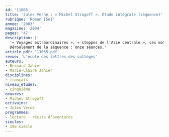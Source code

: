 ```yaml
---
id: '11065'
title: 'Jules Verne : « Michel Strogoff ». Étude intégrale (séquence)'
rubrique: 'Roman [5e]'
annee: '2003'
magazine: '2004'
pages: '47'
description: |-
  '« Voyages extraordinaires », « steppes de l’Asie centrale », ces mots ont fait rêver des milliers de jeunes lecteurs… Comment transmettre ce plaisir de lire, cette envie d’évasion aux collégiens d’aujourd’hui ? Par la lecture de « Michel Strogoff » dans une version abrégée qui permet de garder l’essentiel : le héros au grand cœur, les périls et les dangers surmontés, les méchants démasqués ; les contrées lointaines, les villes, les paysages désertiques, leurs habitants et leurs coutumes ; des moyens de locomotion universels (à pied, à cheval), locaux (tarentass, télègue), insolites (un bloc de glace !), bref une histoire qui ferait pâlir Nicolas Hulot ! La suppression des passages trop explicatifs, qui alourdissaient le texte, rend possible la construction d’une séquence trouvant sa place en fin de cinquième (excepté les séances 5 et 8) ou au cours de l’année de quatrième.
  Déroulement de la séquence : onze séances.'
article_pdf: '11065.pdf'
revue: 'L’école des lettres des collèges'
auteurs:
- Bernard Jahier
- Marie-Claire Jahier
disciplines:
- français
niveau_etudes:
- cinquième
oeuvres:
- Michel Strogoff
ecrivains:
- Jules Verne
programmes:
- lecture - récits d’aventures
siecles:
- 19e siècle
---
```

